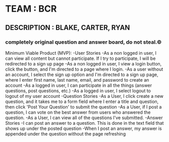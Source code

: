 # TEAM : BCR
## DESCRIPTION : BLAKE, CARTER, RYAN
### completely original question and answer board, do not steal.©

Minimum Viable Product (MVP):
-User Stories
  -As a non logged in user, I can view all content but cannot participate. If I try to participate, I will be redirected to a sign up page
  -As a non logged in user, I view a login button, click the button, and I'm directed to a page where I login.
  -As a user without an account, I select the sign up option and I'm directed to a sign up page, where I enter first name, last name, email, and password to create an account
  -As a logged in user, I can participate in all the things (answer questions, post questions, etc.)
  -As a logged in user, I select logout to logout of my user account
-Question Stories
  -As a User, I click create a new question, and it takes me to a form field where I enter a title and question, then click 'Post Your Question' to submit the question
  -As a User, if I post a question, I can vote on the best answer from users who answered the question.
  -As a User, I can view all of the questions I've submitted.
-Answer Stories
  -I can post an answer to a question. This is done in the text field that shows up under the posted question
  -When I post an answer, my answer is appended under the question without the page refreshing


